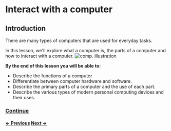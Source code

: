 # Interact with a computer

## Introduction
There are many types of computers that are used for everyday tasks.

In this lesson, we'll explore what a computer is, the parts of a computer and how to interact with a computer.
![comp. illustration](https://github.com/immortal-miku/MDLC-Archives/blob/main/Module%201/1/computers_illustration.jpg?raw=true)

**By the end of this lesson you will be able to:**
* Describe the functions of a computer
* Differentiate between computer hardware and software.
* Describe the primary parts of a computer and the use of each part.
* Describe the various types of modern personal computing devices and their uses.

### [Continue](https://github.com/immortal-miku/MDLC-Archives/blob/main/Module%201/1/Lessonpt2.md)

#### [<- Previous]() [Next ->]()

